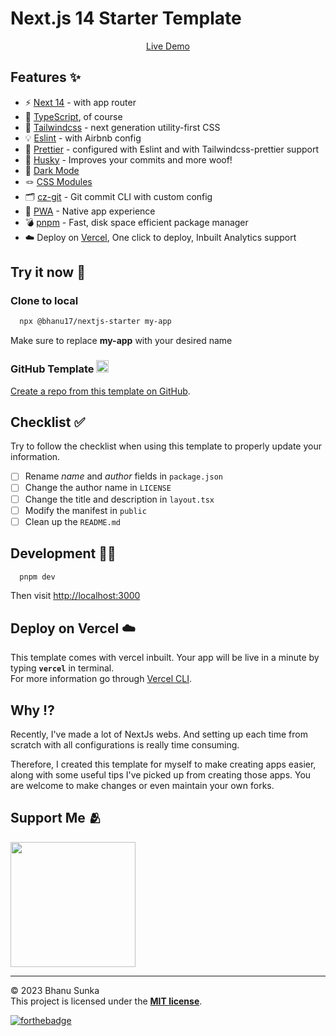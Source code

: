 # Next.js 14 Starter Template

<p align='center'>
<a href="https://starter-website-sigma.vercel.app/">Live Demo</a>
</p>

## Features ✨

- ⚡️ [Next 14](https://nextjs.org/docs) - with app router
- 🦾 [TypeScript](https://www.typescriptlang.org/), of course
- 🎨 [Tailwindcss](https://tailwindcss.com/) - next generation utility-first CSS
- 💡 [Eslint](https://eslint.org/) - with Airbnb config
- 💖 [Prettier](https://prettier.io/) - configured with Eslint and with Tailwindcss-prettier support
- 🐶 [Husky](https://typicode.github.io/husky/) - Improves your commits and more woof!
- 🌚 [Dark Mode](https://tailwindcss.com/docs/dark-mode)
- 🪢 [CSS Modules](https://github.com/css-modules/css-modules)
- 🗂 [cz-git](https://cz-git.qbb.sh/) - Git commit CLI with custom config
- 🚀 [PWA](https://web.dev/progressive-web-apps/) - Native app experience
- 💣 [pnpm](https://pnpm.io/ "Make sure to install pnpm globally before installing this template => npm i -g pnpm") - Fast, disk space efficient package manager
- ☁️ Deploy on [Vercel](https://vercel.com/), One click to deploy, Inbuilt Analytics support

## Try it now 💫

### Clone to local

```bash
  npx @bhanu17/nextjs-starter my-app
```

 Make sure to replace **my-app** with your desired name

### GitHub Template <img src="https://cdn.jsdelivr.net/npm/simple-icons@3.0.1/icons/github.svg" height=20 width=20 />

[Create a repo from this template on GitHub](https://github.com/Bhanu1776/Nextjs14-Starter-Template/generate).

## Checklist ✅

Try to follow the checklist when using this template to properly update your information.

- [ ] Rename *name* and *author* fields in `package.json`
- [ ] Change the author name in `LICENSE`
- [ ] Change the title and description in `layout.tsx`
- [ ] Modify the manifest in `public`
- [ ] Clean up the `README.md`

## Development 🧑‍💻

```bash
  pnpm dev
```

Then visit <http://localhost:3000>

## Deploy on Vercel ☁️

This template comes with vercel inbuilt. Your app will be live in a minute by typing **`vercel`** in terminal.  
For more information go through [Vercel CLI](https://vercel.com/docs/cli).

## Why ⁉️

Recently, I've made a lot of NextJs webs. And setting up each time from scratch with all configurations is really time consuming.

Therefore, I created this template for myself to make creating apps easier, along with some useful tips I've picked up from creating those apps. You are welcome to make changes or even maintain your own forks.

## Support Me 🫂

<a href="https://www.buymeacoffee.com/Bhanu1776"><img src="https://cdn.buymeacoffee.com/buttons/v2/default-yellow.png" width="200" /></a>

<hr>

© 2023 Bhanu Sunka  
This project is licensed under the [**MIT license**](https://github.com/Bhanu1776/Nextjs14-Starter-Template/blob/master/LICENSE).

[![forthebadge](https://forthebadge.com/images/badges/built-with-love.svg)](https://forthebadge.com)
